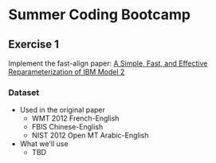 # Summer Coding Bootcamp

## Exercise 1
Implement the fast-align paper: [A Simple, Fast, and Effective Reparameterization of IBM Model 2](https://aclanthology.org/N13-1073.pdf)
### Dataset
* Used in the original paper
  * WMT 2012 French-English
  * FBIS Chinese-English
  * NIST 2012 Open MT Arabic-English
* What we'll use
  * TBD
